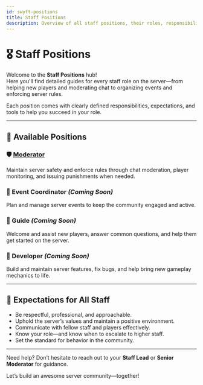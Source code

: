 ```yaml
---
id: swyft-positions
title: Staff Positions
description: Overview of all staff positions, their roles, responsibilities, and expectations.
---
```


# 🎖️ Staff Positions

Welcome to the **Staff Positions** hub!  
Here you'll find detailed guides for every staff role on the server—from helping new players and moderating chat to organizing events and enforcing server rules.

Each position comes with clearly defined responsibilities, expectations, and tools to help you succeed in your role.

---

## 📌 Available Positions

### 🛡️ [Moderator](./moderator)
Maintain server safety and enforce rules through chat moderation, player monitoring, and issuing punishments when needed.

### 🎉 Event Coordinator _(Coming Soon)_
Plan and manage server events to keep the community engaged and active.

### 🧭 Guide _(Coming Soon)_
Welcome and assist new players, answer common questions, and help them get started on the server.

### 🔧 Developer _(Coming Soon)_
Build and maintain server features, fix bugs, and help bring new gameplay mechanics to life.

---

## 🧠 Expectations for All Staff

- Be respectful, professional, and approachable.
- Uphold the server’s values and maintain a positive environment.
- Communicate with fellow staff and players effectively.
- Know your role—and know when to escalate to higher staff.
- Set the standard for behavior in the community.

---

Need help? Don’t hesitate to reach out to your **Staff Lead** or **Senior Moderator** for guidance.

Let’s build an awesome server community—together!
